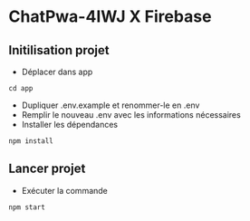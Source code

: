 # ChatPwa-4IWJ X Firebase

## Initilisation projet
- Déplacer dans app
```
cd app
```
- Dupliquer .env.example et renommer-le en .env
- Remplir le nouveau .env avec les informations nécessaires
- Installer les dépendances 
```
npm install
```

## Lancer projet
- Exécuter la commande
```
npm start
```
